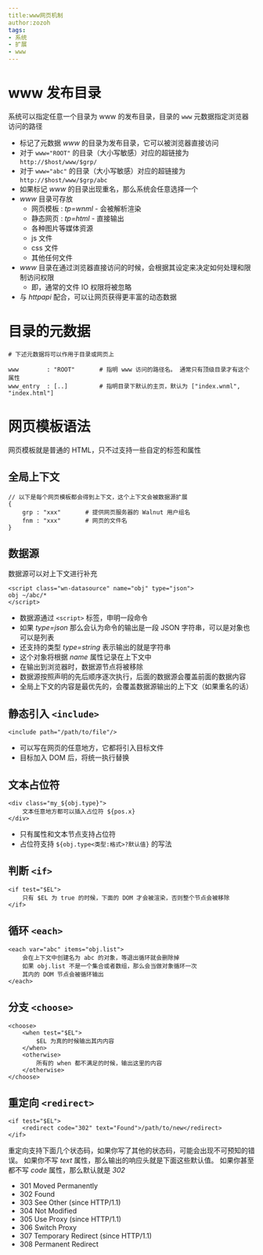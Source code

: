 ```yaml
---
title:www网页机制
author:zozoh
tags:
- 系统
- 扩展
- www
---
```


# www 发布目录

系统可以指定任意一个目录为 www 的发布目录，目录的 `www` 元数据指定浏览器访问的路径

* 标记了元数据 *www* 的目录为发布目录，它可以被浏览器直接访问
* 对于 `www="ROOT"` 的目录（大小写敏感）对应的超链接为 `http://$host/www/$grp/` 
* 对于 `www="abc"` 的目录（大小写敏感）对应的超链接为 `http://$host/www/$grp/abc` 
* 如果标记 *www* 的目录出现重名，那么系统会任意选择一个
* *www* 目录可存放
    - 网页模板 : *tp=wnml* - 会被解析渲染
    - 静态网页 : *tp=html* - 直接输出
    - 各种图片等媒体资源
    - js 文件
    - css 文件
    - 其他任何文件
* *www* 目录在通过浏览器直接访问的时候，会根据其设定来决定如何处理和限制访问权限
    - 即，通常的文件 IO 权限将被忽略
* 与 *httpapi* 配合，可以让网页获得更丰富的动态数据

# 目录的元数据

```
# 下述元数据将可以作用于目录或网页上

www        : "ROOT"       # 指明 www 访问的路径名。 通常只有顶级目录才有这个属性
www_entry  : [..]         # 指明目录下默认的主页，默认为 ["index.wnml", "index.html"]

```

# 网页模板语法

网页模板就是普通的 HTML，只不过支持一些自定的标签和属性

## 全局上下文

```
// 以下是每个网页模板都会得到上下文，这个上下文会被数据源扩展
{
    grp : "xxx"       # 提供网页服务器的 Walnut 用户组名
    fnm : "xxx"       # 网页的文件名
}
```

## 数据源

数据源可以对上下文进行补充

```
<script class="wn-datasource" name="obj" type="json">
obj ~/abc/*
</script>
```

* 数据源通过 `<script>` 标签，申明一段命令
* 如果 *type=json* 那么会认为命令的输出是一段 JSON 字符串，可以是对象也可以是列表
* 还支持的类型 *type=string* 表示输出的就是字符串
* 这个对象将根据 *name* 属性记录在上下文中
* 在输出到浏览器时，数据源节点将被移除
* 数据源按照声明的先后顺序逐次执行，后面的数据源会覆盖前面的数据内容
* 全局上下文的内容是最优先的，会覆盖数据源输出的上下文（如果重名的话）

## 静态引入 `<include>`

```
<include path="/path/to/file"/>
```

* 可以写在网页的任意地方，它都将引入目标文件
* 目标加入 DOM 后，将统一执行替换

## 文本占位符

```
<div class="my_${obj.type}">
    文本任意地方都可以插入占位符 ${pos.x} 
</div>
```

* 只有属性和文本节点支持占位符
* 占位符支持 `${obj.type<类型:格式>?默认值}` 的写法

## 判断 `<if>`

```
<if test="$EL">
    只有 $EL 为 true 的时候，下面的 DOM 才会被渲染，否则整个节点会被移除
</if>
```

## 循环 `<each>`

```
<each var="abc" items="obj.list">
    会在上下文中创建名为 abc 的对象，等退出循环就会删除掉
    如果 obj.list 不是一个集合或者数组，那么会当做对象循环一次
    其内的 DOM 节点会被循环输出
</each>
```

## 分支 `<choose>`

```
<choose>
    <when test="$EL">
        $EL 为真的时候输出其内内容
    </when>
    <otherwise>
        所有的 when 都不满足的时候，输出这里的内容
    </otherwise>
</choose>
```

## 重定向 `<redirect>`

```
<if test="$EL">
    <redirect code="302" text="Found">/path/to/new</redirect>
</if>
```

重定向支持下面几个状态码，如果你写了其他的状态码，可能会出现不可预知的错误。
如果你不写 *text* 属性，那么输出的响应头就是下面这些默认值。
如果你甚至都不写 *code* 属性，那么默认就是 *302*

* 301 Moved Permanently
* 302 Found
* 303 See Other (since HTTP/1.1)
* 304 Not Modified 
* 305 Use Proxy (since HTTP/1.1)
* 306 Switch Proxy
* 307 Temporary Redirect (since HTTP/1.1)
* 308 Permanent Redirect
























